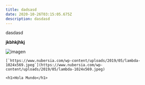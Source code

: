 ```yaml
---
title: dadsasd
date: 2020-10-26T03:15:05.675Z
description: dasdasd
---
```

dasdasd

**jkbhkjhkj**

![imagen](/img/a3573d147055952313b0d6c4d83b71ac.jpg "imagen")

``[`https://www.nubersia.com/wp-content/uploads/2019/05/lambda-1024x569.jpeg`](https://www.nubersia.com/wp-content/uploads/2019/05/lambda-1024x569.jpeg)``

`<h1>Hola Mundo</h1>`